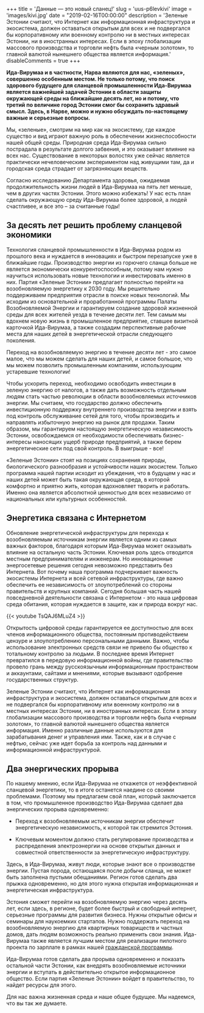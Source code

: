 +++
title = 'Данные — это новый сланец!'
slug = 'uus-p6levkivi'
image = 'images/kivi.jpg'
date = "2019-02-16T00:00:00"
description = 'Зеленые Эстонии считают, что Интернет как информационная инфраструктура и экосистема, должен оставаться открытым для всех и не подвергался бы корпоративному или военному контролю ни в местных интересах Эстонии, ни в иностранных интересах. Если в эпоху глобализации массового производства и торговли нефть была «черным золотом», то главной валютой нынешнего общества является информация.'
disableComments = true
+++

__Ида-Вирумаа и в частности, Нарва являются для нас, «зеленых», совершенно особенным местом. Не только потому, что поиск здорового будущего для сланцевой промышленности Ида-Вирумаа является важнейшей задачей Эстонии в области защиты окружающей среды на ближайшие десять лет, но и потому, что третий по величине город Эстонии смог бы сохранить здравый смысл. Здесь, в Нарве, можно и нужно обсуждать по-настоящему важные и серьезные вопросы.__

Мы, «зеленые», смотрим на мир как на экосистему, где каждое существо и вид играют важную роль в обеспечении жизнеспособности нашей общей среды. Природная среда  Ида-Вирумаа сильно пострадала в результате долгого забвения, и это оказывает влияние на всех нас. Существование в некоторых волостях уже сейчас является практически нечеловеческим экспериментом над живущими там, да и городская среда страдает от загрязняющих веществ. 

Согласно исследованию Департамента здоровья, ожидаемая продолжительность жизни людей в Ида-Вирумаа на пять лет меньше, чем в других частях Эстонии. Этого можно избежать! У нас есть план сделать окружающую среду Ида-Вирумаа более здоровой, а людей счастливее, и все это – за считанные годы!

## За десять лет решить проблему сланцевой экономики

Технология сланцевой промышленности в Ида-Вирумаа родом из прошлого века и нуждается в инновациях и быстром перезапуске уже в ближайшие годы. Производство энергии из горючего сланца больше не является экономически конкурентоспособным, потому нам нужно научиться использовать новые технологии и инвестировать именно в них. Партия «Зеленые Эстонии» предлагает полностью перейти на возобновляемую энергетику к 2030 году. Мы решительно поддерживаем предприятия отрасли в поиске новых технологий. Мы исходим из основательной и проработанной программы Палаты Возобновляемой Энергии и гарантируем создание здоровой жизненной среды для всех жителей уезда в течение десяти лет. Тем самым мы вдохнем новую жизнь в промышленное предприятие, ставшее визитной карточкой Ида-Вирумаа, а также создадим перспективные рабочие места для наших детей в энергетической отрасли следующего поколения.

Переход на возобновляемую энергию в течение десяти лет - это самое малое, что мы можем сделать для наших детей, и самое большое, что мы можем позволить промышленным компаниям, использующим устаревшие технологии!

Чтобы ускорить переход, необходимо освободить инвестиции в зеленую энергию  от налогов, а также дать возможность отдельным людям стать частью революции в области возобновляемых источников энергии. Мы считаем, что государство должно обеспечить инвестиционную поддержку внутреннего производства энергии и взять под контроль обслуживание сетей для того, чтобы производить и направлять избыточную энергию на рынок для продажи. Таким образом, мы гарантируем настоящую энергетическую независимость Эстонии, освобождаемся от необходимости обеспечивать  бизнес-интересы наносящих ущерб природе предприятий, а также берем энергетические сети под свой контроль. В выигрыше - все!  

«Зеленые Эстонии» стоят на позициях сохранения природы, биологического разнообразия и устойчивости наших экосистем. Только программа нашей партии исходит из убеждения, что в будущем у нас и наших детей может быть такая окружающая среда, в которой комфортно и приятно жить, которая вдохновляет творить и работать. Именно она является абсолютной ценностью для всех независимо от национальных  или культурных особенностей.

## Энергетика связана с Интернетом

Обновление энергетической инфраструктуры для перехода к возобновляемым источникам энергии является одним из самых важных факторов, благодаря которым Ида-Вирумаа может оказывать влияние на остальную часть Эстонии. Ключевая роль здесь отводится местным предпринимателям и инженерам. Но инновационные энергосетевые решения сегодня невозможно представить без Интернета. Вот почему наша программа подчеркивает важность экосистемы Интернета и всей сетевой инфраструктуры, где важно обеспечить ее независимость от злоупотреблений со стороны правительств и крупных компаний. Сегодня большая часть нашей повседневной деятельности связана с Интернетом - это наша цифровая среда обитания, которая нуждается в защите, как и природа вокруг нас.

{{< youtube TsQAJ6MLuZ4 >}}

Открытость цифровой среды гарантируется ее доступностью для всех членов информационного общества, постоянным противодействием цензуре и злоупотреблению персональными данными. Важно, чтобы использование электронных средств связи не привело бы общество к тотальному контролю за людьми. В последнее время Интернет превратился в передовую информационной войны, где правительство провело грань между русскоязычным информационным пространством и аккаунтами, сайтами и мнениями, которые вызывают одобрение государственных структур.

Зеленые Эстонии считают, что Интернет как информационная инфраструктура и экосистема, должен оставаться открытым для всех и не подвергался бы корпоративному или военному контролю ни в местных интересах Эстонии, ни в иностранных интересах.
Если в эпоху глобализации массового производства и торговли нефть была «черным золотом», то главной валютой нынешнего общества является информация. Именно различные данные используются для зарабатывания денег и управления ими. Также, как и в случае с нефтью, сейчас уже идет борьба за контроль над данными и информационной инфраструктурой.

## Два энергических прорыва

По нашему мнению, если Ида-Вирумаа не откажется от неэффективной сланцевой энергетики, то в итоге останется наедине со своими проблемами. Поэтому мы предлагаем свой план, который заключается в том, что промышленное производство Ида-Вирумаа сделает два энергических прорыва одновременно:

* Переход к возобновляемым источникам энергии обеспечит энергетическую независимость, к которой так стремится Эстония.

* Ключевым моментом должно стать регулирование производства и распределения электроэнергии на основе открытых данных и совместной ответственности за энергетическую инфраструктуру.

Здесь, в Ида-Вирумаа, живут люди, которые знают все о производстве энергии. Пустая порода, остающаяся после добычи сланца, не может быть заполнена пустыми обещаниями. Регион готов сделать два прыжка одновременно, но для этого нужна открытая информационная и энергетическая инфраструктура. 

Эстония сможет  перейти на возобновляемую энергию через десять лет, если  здесь, в регионе, будет более быстрый и свободный интернет, серьезные программы  для развития бизнеса. Нужны открытые офисы и семинары для наукоемких стартапов. Нужно поддержать переход на возобновляемую энергию для  квартирных товариществ и  частных домов, дать людям возможность реально применить свои знания. Ида-Вирумаа также является лучшим местом для реализации пилотного проекта по зарплате в рамках нашей [гражданской программы](https://rohelised.ee/ru/).

Ида-Вирумаа готов сделать два прорыва одновременно и показать остальной части Эстонии, как внедрять возобновляемые источники энергии и вступать в действительно открытое информационное общество. Если партия «Зеленые Эстонии» войдет в правительство, то найдет ресурсы для этого.

Для нас важна жизненная среда и наше общее будущее. Мы надеемся, что вы так же думаете.

